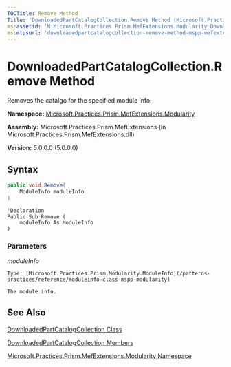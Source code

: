 ```yaml
---
TOCTitle: Remove Method
Title: 'DownloadedPartCatalogCollection.Remove Method (Microsoft.Practices.Prism.MefExtensions.Modularity)'
ms:assetid: 'M:Microsoft.Practices.Prism.MefExtensions.Modularity.DownloadedPartCatalogCollection.Remove(Microsoft.Practices.Prism.Modularity.ModuleInfo)'
ms:mtpsurl: 'downloadedpartcatalogcollection-remove-method-mspp-mefextensions-modularity.md'
---
```


# DownloadedPartCatalogCollection.Remove Method

Removes the catalgo for the specified module info.

**Namespace:** [Microsoft.Practices.Prism.MefExtensions.Modularity](/patterns-practices/reference/mspp-mefextensions-modularity-namespace)

**Assembly:** Microsoft.Practices.Prism.MefExtensions (in Microsoft.Practices.Prism.MefExtensions.dll)

**Version:** 5.0.0.0 (5.0.0.0)

## Syntax

```C#
public void Remove(
	ModuleInfo moduleInfo
)
```

```VB
'Declaration
Public Sub Remove ( 
	moduleInfo As ModuleInfo
)
```
### Parameters

*moduleInfo*

	Type: [Microsoft.Practices.Prism.Modularity.ModuleInfo](/patterns-practices/reference/moduleinfo-class-mspp-modularity)

	The module info.

## See Also

[DownloadedPartCatalogCollection Class](/patterns-practices/reference/downloadedpartcatalogcollection-class-mspp-mefextensions-modularity)

[DownloadedPartCatalogCollection Members](/patterns-practices/reference/downloadedpartcatalogcollection-members-mspp-mefextensions-modularity)

[Microsoft.Practices.Prism.MefExtensions.Modularity Namespace](/patterns-practices/reference/mspp-mefextensions-modularity-namespace)
